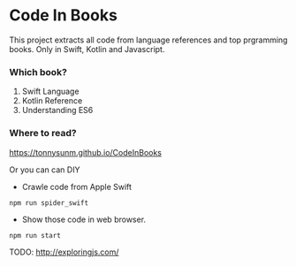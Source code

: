 # Code In Books
This project extracts all code from language references and top prgramming books. Only in Swift, Kotlin and Javascript.


### Which book?

1. Swift Language
2. Kotlin Reference
3. Understanding ES6


### Where to read?	
https://tonnysunm.github.io/CodeInBooks

Or you can can DIY

* Crawle code from Apple Swift
```
npm run spider_swift
```

* Show those code in web browser.	
```
npm run start
```

TODO:
http://exploringjs.com/
